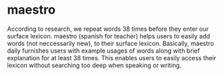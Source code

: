 # maestro
According to research, we repeat words 38 times before they enter our surface lexicon. maestro (spanish for teacher) helps users to easily add words (not neccessarily new), to their surface lexicon. Basically, maestro daily furnishes users with example usages of words along with brief explanation for at least 38 times. This enables users to easily access their lexicon without searching too deep when speaking or writing.
